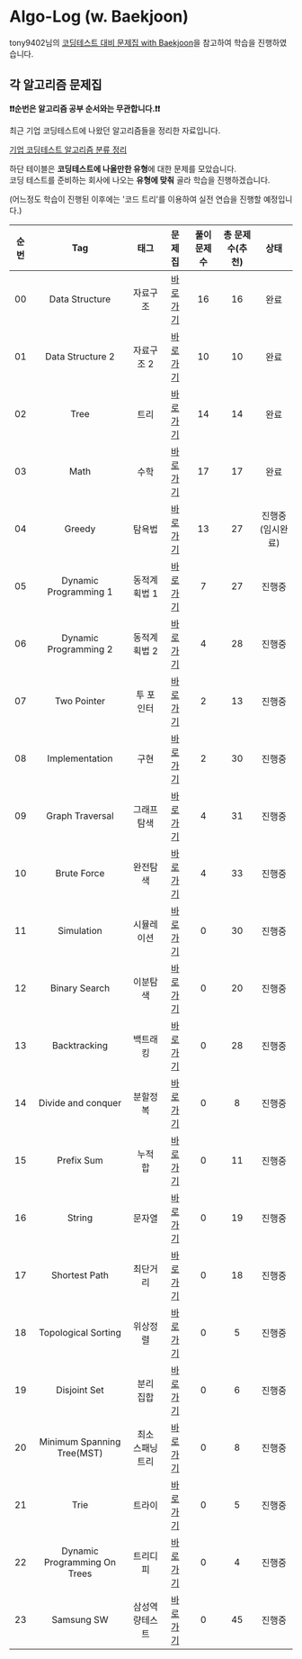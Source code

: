 # Algo-Log (w. Baekjoon)

tony9402님의 [코딩테스트 대비 문제집 with Baekjoon](https://github.com/tony9402/baekjoon)을 참고하여 학습을 진행하였습니다.

## 각 알고리즘 문제집

**❗️❗️순번은 알고리즘 공부 순서와는 무관합니다.❗️❗️**

최근 기업 코딩테스트에 나왔던 알고리즘들을 정리한 자료입니다.

[기업 코딩테스트 알고리즘 분류 정리](./CodingTest.md)

하단 테이블은 **코딩테스트에 나올만한 유형**에 대한 문제를 모았습니다.  
코딩 테스트를 준비하는 회사에 나오는 **유형에 맞춰** 골라 학습을 진행하겠습니다.

(어느정도 학습이 진행된 이후에는 '코드 트리'를 이용하여 실전 연습을 진행할 예정입니다.)

| 순번 |             Tag              |       태그       |                   문제집                   | 풀이 문제 수 | 총 문제 수(추천) |       상태       |
| :--: | :--------------------------: | :--------------: | :----------------------------------------: | :----------: | :--------------: | :--------------: |
|  00  |        Data Structure        |     자료구조     |        [바로가기](./data_structure)        |      16      |        16        |       완료       |
|  01  |       Data Structure 2       |    자료구조 2    |       [바로가기](./data_structure2)        |      10      |        10        |       완료       |
|  02  |             Tree             |       트리       |             [바로가기](./tree)             |      14      |        14        |       완료       |
|  03  |             Math             |       수학       |             [바로가기](./math)             |      17      |        17        |       완료       |
|  04  |            Greedy            |      탐욕법      |            [바로가기](./greedy)            |      13      |        27        | 진행중(임시완료) |
|  05  |    Dynamic Programming 1     |   동적계획법 1   |    [바로가기](./dynamic_programming_1)     |      7       |        27        |      진행중      |
|  06  |    Dynamic Programming 2     |   동적계획법 2   |    [바로가기](./dynamic_programming_2)     |      4       |        28        |      진행중      |
|  07  |         Two Pointer          |    투 포인터     |         [바로가기](./two_pointer)          |      2       |        13        |      진행중      |
|  08  |        Implementation        |       구현       |        [바로가기](./implementation)        |      2       |        30        |      진행중      |
|  09  |       Graph Traversal        |   그래프 탐색    |       [바로가기](./graph_traversal)        |      4       |        31        |      진행중      |
|  10  |         Brute Force          |     완전탐색     |         [바로가기](./brute_force)          |      4       |        33        |      진행중      |
|  11  |          Simulation          |    시뮬레이션    |          [바로가기](./simulation)          |      0       |        30        |      진행중      |
|  12  |        Binary Search         |     이분탐색     |        [바로가기](./binary_search)         |      0       |        20        |      진행중      |
|  13  |         Backtracking         |     백트래킹     |         [바로가기](./backtracking)         |      0       |        28        |      진행중      |
|  14  |      Divide and conquer      |     분할정복     |      [바로가기](./divide_and_conquer)      |      0       |        8         |      진행중      |
|  15  |          Prefix Sum          |     누적 합      |          [바로가기](./prefix_sum)          |      0       |        11        |      진행중      |
|  16  |            String            |      문자열      |            [바로가기](./string)            |      0       |        19        |      진행중      |
|  17  |        Shortest Path         |     최단거리     |        [바로가기](./shortest_path)         |      0       |        18        |      진행중      |
|  18  |     Topological Sorting      |     위상정렬     |     [바로가기](./topological_sorting)      |      0       |        5         |      진행중      |
|  19  |         Disjoint Set         |    분리 집합     |         [바로가기](./disjoint_set)         |      0       |        6         |      진행중      |
|  20  |  Minimum Spanning Tree(MST)  | 최소 스패닝 트리 |    [바로가기](./minimum_spanning_tree)     |      0       |        8         |      진행중      |
|  21  |             Trie             |      트라이      |             [바로가기](./trie)             |      0       |        5         |      진행중      |
|  22  | Dynamic Programming On Trees |     트리디피     | [바로가기](./dynamic_programming_on_trees) |      0       |        4         |      진행중      |
|  23  |          Samsung SW          |  삼성역량테스트  |          [바로가기](./samsung_sw)          |      0       |        45        |      진행중      |
